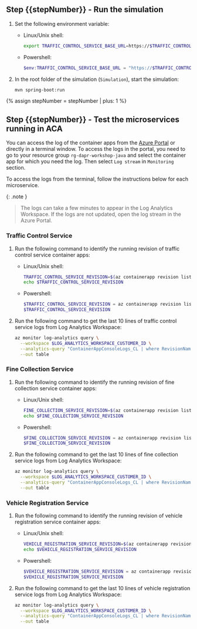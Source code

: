 <!-- Require 'stepNumber' as input: the number of the first step of this include.
Return the number of the last step in this include -->
## Step {{stepNumber}} - Run the simulation

1. Set the following environment variable:

    - Linux/Unix shell:

      ```bash
      export TRAFFIC_CONTROL_SERVICE_BASE_URL=https://$TRAFFIC_CONTROL_SERVICE_FQDN
      ```

    - Powershell:
  
      ```powershell
      $env:TRAFFIC_CONTROL_SERVICE_BASE_URL = "https://$TRAFFIC_CONTROL_SERVICE_FQDN"
      ```

1. In the root folder of the simulation (`Simulation`), start the simulation:

    ```bash
    mvn spring-boot:run
    ```

{% assign stepNumber = stepNumber | plus: 1 %}
## Step {{stepNumber}} - Test the microservices running in ACA

You can access the log of the container apps from the [Azure Portal](https://portal.azure.com/) or directly in a terminal window. To access the logs in the portal, you need to go to your resource group `rg-dapr-workshop-java` and select the container app for which you need the log. Then select `Log stream` in `Monitoring` section.

To access the logs from the terminal, follow the instructions below for each microservice.

{: .note }
> The logs can take a few minutes to appear in the Log Analytics Workspace. If the logs are not updated, open the log stream in the Azure Portal.
>

### Traffic Control Service

1. Run the following command to identify the running revision of traffic control service container apps:

    - Linux/Unix shell:

      ```bash
      TRAFFIC_CONTROL_SERVICE_REVISION=$(az containerapp revision list -n ca-traffic-control-service -g rg-dapr-workshop-java --query "[0].name" -o tsv)
      echo $TRAFFIC_CONTROL_SERVICE_REVISION
      ```

    - Powershell:

      ```powershell
      $TRAFFIC_CONTROL_SERVICE_REVISION = az containerapp revision list -n ca-traffic-control-service -g rg-dapr-workshop-java --query "[0].name" -o tsv
      $TRAFFIC_CONTROL_SERVICE_REVISION
      ```

2. Run the following command to get the last 10 lines of traffic control service logs from Log Analytics Workspace:

    ```bash
    az monitor log-analytics query \
      --workspace $LOG_ANALYTICS_WORKSPACE_CUSTOMER_ID \
      --analytics-query "ContainerAppConsoleLogs_CL | where RevisionName_s == '$TRAFFIC_CONTROL_SERVICE_REVISION' | project TimeGenerated, Log_s | sort by TimeGenerated desc | take 10" \
      --out table
    ```

### Fine Collection Service

1. Run the following command to identify the running revision of fine collection service container apps:

    - Linux/Unix shell:

      ```bash
      FINE_COLLECTION_SERVICE_REVISION=$(az containerapp revision list -n ca-fine-collection-service -g rg-dapr-workshop-java --query "[0].name" -o tsv)
      echo $FINE_COLLECTION_SERVICE_REVISION
      ```

    - Powershell:

      ```powershell
      $FINE_COLLECTION_SERVICE_REVISION = az containerapp revision list -n ca-fine-collection-service -g rg-dapr-workshop-java --query "[0].name" -o tsv
      $FINE_COLLECTION_SERVICE_REVISION
      ```

2. Run the following command to get the last 10 lines of fine collection service logs from Log Analytics Workspace:

    ```bash
    az monitor log-analytics query \
      --workspace $LOG_ANALYTICS_WORKSPACE_CUSTOMER_ID \
      --analytics-query "ContainerAppConsoleLogs_CL | where RevisionName_s == '$FINE_COLLECTION_SERVICE_REVISION' | project TimeGenerated, Log_s | sort by TimeGenerated desc | take 10" \
      --out table
    ```

### Vehicle Registration Service

1. Run the following command to identify the running revision of vehicle registration service container apps:

    - Linux/Unix shell:

      ```bash
      VEHICLE_REGISTRATION_SERVICE_REVISION=$(az containerapp revision list -n ca-vehicle-registration-service -g rg-dapr-workshop-java --query "[0].name" -o tsv)
      echo $VEHICLE_REGISTRATION_SERVICE_REVISION
      ```

    - Powershell:

      ```powershell
      $VEHICLE_REGISTRATION_SERVICE_REVISION = az containerapp revision list -n ca-vehicle-registration-service -g rg-dapr-workshop-java --query "[0].name" -o tsv
      $VEHICLE_REGISTRATION_SERVICE_REVISION
      ```

2. Run the following command to get the last 10 lines of vehicle registration service logs from Log Analytics Workspace:

    ```bash
    az monitor log-analytics query \
      --workspace $LOG_ANALYTICS_WORKSPACE_CUSTOMER_ID \
      --analytics-query "ContainerAppConsoleLogs_CL | where RevisionName_s == '$VEHICLE_REGISTRATION_SERVICE_REVISION' | project TimeGenerated, Log_s | sort by TimeGenerated desc | take 10" \
      --out table
    ```
